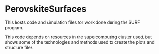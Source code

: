 # PerovskiteSurfaces
This hosts code and simulation files for work done during the SURF program.

This code depends on resources in the supercomputing cluster used, but shows some of the technologies and methods used to create the plots and structure files
